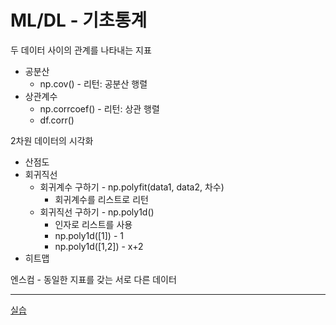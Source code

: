 # ML/DL - 기초통계

두 데이터 사이의 관계를 나타내는 지표
- 공분산 
    - np.cov() - 리턴: 공분산 행렬
- 상관계수
    - np.corrcoef() - 리턴: 상관 행렬
    - df.corr()

2차원 데이터의 시각화
- 산점도
- 회귀직선
    - 회귀계수 구하기 - np.polyfit(data1, data2, 차수)
        - 회귀계수를 리스트로 리턴
    - 회귀직선 구하기 - np.poly1d()
        - 인자로 리스트를 사용
        - np.poly1d([1]) - 1
        - np.poly1d([1,2]) - x+2
- 히트맵

엔스컴 - 동일한 지표를 갖는 서로 다른 데이터

---

[실습](http://localhost:8888/tree/%EA%B8%B0%EC%B4%88%ED%86%B5%EA%B3%84_0714)